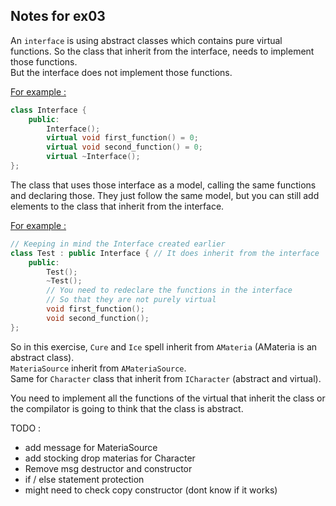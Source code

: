 ## Notes for ex03

An ```interface``` is using abstract classes which contains pure virtual functions.
So the class that inherit from the interface, needs to implement those functions.
<br>
But the interface does not implement those functions.
<br>

<ins>For example :</ins>
```c++
class Interface {
    public:
        Interface();
        virtual void first_function() = 0;
        virtual void second_function() = 0;
        virtual ~Interface();
};
```
The class that uses those interface as a model, calling the same
functions and declaring those.
They just follow the same model,
but you can still add elements to the class that inherit from the interface.

<ins>For example :</ins>
```c++
// Keeping in mind the Interface created earlier
class Test : public Interface { // It does inherit from the interface
    public:
        Test();
        ~Test();
        // You need to redeclare the functions in the interface
        // So that they are not purely virtual
        void first_function();
        void second_function();
};
```

So in this exercise, ```Cure``` and ```Ice``` spell inherit from ```AMateria``` (AMateria is an abstract class).
<br>
```MateriaSource``` inherit from ```AMateriaSource```.
<br>
Same for ```Character``` class that inherit from ```ICharacter``` (abstract and virtual).


You need to implement all the functions of the virtual that inherit the class or the compilator is going to
think that the class is abstract.

TODO :

- add message for MateriaSource
- add stocking drop materias for Character
- Remove msg destructor and constructor
- if / else statement protection
- might need to check copy constructor (dont know if it works)
